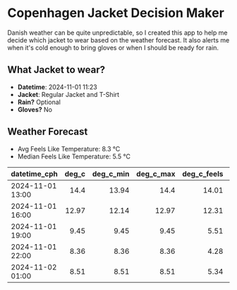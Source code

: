 
# Copenhagen Jacket Decision Maker

Danish weather can be quite unpredictable, so I created this app to help me decide which jacket to wear based on the weather forecast. 
It also alerts me when it's cold enough to bring gloves or when I should be ready for rain.

## What Jacket to wear?

- **Datetime**: 2024-11-01 11:23
- **Jacket**: Regular Jacket and T-Shirt
- **Rain?** Optional
- **Gloves?** No

## Weather Forecast
- Avg Feels Like Temperature: 8.3 °C
- Median Feels Like Temperature: 5.5 °C

| datetime_cph     |   deg_c |   deg_c_min |   deg_c_max |   deg_c_feels | weather   | wind   | rain   |
|:-----------------|--------:|------------:|------------:|--------------:|:----------|:-------|:-------|
| 2024-11-01 13:00 |   14.4  |       13.94 |       14.4  |         14.01 | Clouds    | High   | None   |
| 2024-11-01 16:00 |   12.97 |       12.14 |       12.97 |         12.31 | Rain      | High   | Low    |
| 2024-11-01 19:00 |    9.45 |        9.45 |        9.45 |          5.51 | Clouds    | High   | None   |
| 2024-11-01 22:00 |    8.36 |        8.36 |        8.36 |          4.28 | Clouds    | High   | None   |
| 2024-11-02 01:00 |    8.51 |        8.51 |        8.51 |          5.34 | Clouds    | Medium | None   |
        